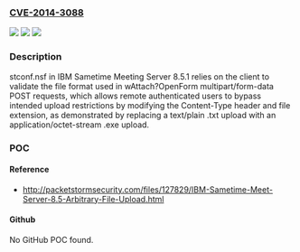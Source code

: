 ### [CVE-2014-3088](https://cve.mitre.org/cgi-bin/cvename.cgi?name=CVE-2014-3088)
![](https://img.shields.io/static/v1?label=Product&message=n%2Fa&color=blue)
![](https://img.shields.io/static/v1?label=Version&message=n%2Fa&color=blue)
![](https://img.shields.io/static/v1?label=Vulnerability&message=n%2Fa&color=brighgreen)

### Description

stconf.nsf in IBM Sametime Meeting Server 8.5.1 relies on the client to validate the file format used in wAttach?OpenForm multipart/form-data POST requests, which allows remote authenticated users to bypass intended upload restrictions by modifying the Content-Type header and file extension, as demonstrated by replacing a text/plain .txt upload with an application/octet-stream .exe upload.

### POC

#### Reference
- http://packetstormsecurity.com/files/127829/IBM-Sametime-Meet-Server-8.5-Arbitrary-File-Upload.html

#### Github
No GitHub POC found.

